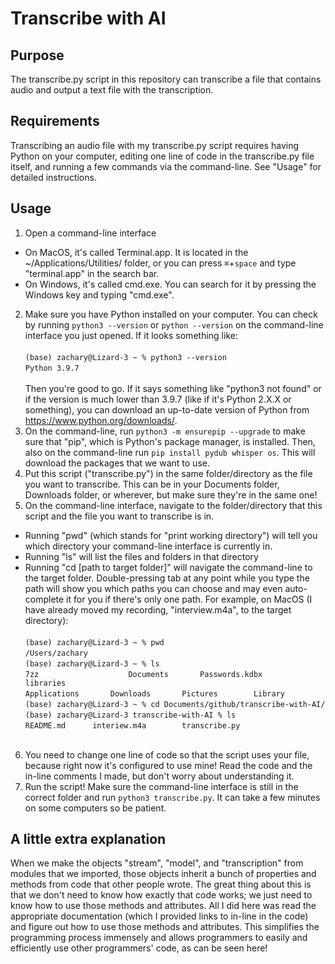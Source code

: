 # Transcribe with AI
## Purpose
The transcribe.py script in this repository can transcribe a file that contains audio and output a text file with the transcription.
## Requirements
Transcribing an audio file with my transcribe.py script requires having Python on your computer, editing one line of code in the transcribe.py file itself,
and running a few commands via the command-line. See "Usage" for detailed instructions.
## Usage
1. Open a command-line interface
* On MacOS, it's called Terminal.app. It is located in the ~/Applications/Utilities/ folder, or you can press `⌘`+`space` and type "terminal.app" in the search bar. 
* On Windows, it's called cmd.exe. You can search for it by pressing the Windows key and typing "cmd.exe".
2. Make sure you have Python installed on your computer. You can
check by running `python3 --version` or `python --version` on the
command-line interface you just opened. If it looks something like:<br><br>
`(base) zachary@Lizard-3 ~ % python3 --version`<br>
`Python 3.9.7`<br><br>
Then you're good to go. If it says something like "python3 not
found" or if the version is much lower than 3.9.7 (like if it's
Python 2.X.X or something), you can download an up-to-date version
of Python from https://www.python.org/downloads/.
3. On the command-line, run `python3 -m ensurepip --upgrade` to make
sure that "pip", which is Python's package manager, is installed.
Then, also on the command-line run `pip install pydub whisper os`. This will download the
packages that we want to use.
4. Put this script ("transcribe.py") in the same folder/directory
as the file you want to transcribe. This can be in your Documents
folder, Downloads folder, or wherever, but make sure they're in the
same one!
5. On the command-line interface, navigate to the folder/directory
that this script and the file you want to transcribe is in.
* Running "pwd" (which stands for "print working directory") will
  tell you which directory your command-line interface is
  currently in.
* Running "ls" will list the files and folders in that directory
* Running "cd [path to target folder]" will navigate the
  command-line to the target folder. Double-pressing tab at any
  point while you type the path will show you which paths you can choose 
  and may even auto-complete it for you if there's only one path.
For example, on MacOS (I have already moved my recording, "interview.m4a", to the target directory):<br><br>
	`(base) zachary@Lizard-3 ~ % pwd`<br>
	`/Users/zachary`<br>
	`(base) zachary@Lizard-3 ~ % ls`<br>
	`7zz	                Documents		Passwords.kdbx  	libraries`<br>
	`Applications		Downloads		Pictures		Library`<br>
	`(base) zachary@Lizard-3 ~ % cd Documents/github/transcribe-with-AI/`<br>
	`(base) zachary@Lizard-3 transcribe-with-AI % ls`<br>
	`README.md		interiew.m4a		transcribe.py`<br><br>
6. You need to change one line of code so that the script uses your
file, because right now it's configured to use mine! Read the code
and the in-line comments I made, but don't worry about
understanding it.
9. Run the script! Make sure the command-line interface is still
in the correct folder and run `python3 transcribe.py`. It can take
a few minutes on some computers so be patient.

## A little extra explanation
When we make the objects "stream", "model", and "transcription" from
modules that we imported, those objects inherit a bunch of properties
and methods from code that other people wrote. The great thing about this
is that we don't need to know how exactly that code works; we just need to know
how to use those methods and attributes. All I did here was
read the appropriate documentation (which I provided links to in-line in the code)
and figure out how to use those methods and attributes.
This simplifies the programming process immensely and
allows programmers to easily and efficiently use other programmers'
code, as can be seen here!
